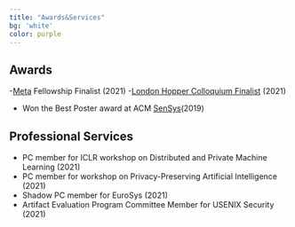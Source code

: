 ```yaml
---
title: "Awards&Services"
bg: 'white'
color: purple
---
```

## Awards
-[Meta](https://research.facebook.com/blog/2021/4/announcing-the-recipients-of-the-2021-facebook-fellowship-awards/) Fellowship Finalist (2021)
-[London Hopper Colloquium Finalist](https://www.ucl.ac.uk/computer-science/events/2021/dec/london-hopper-colloquium-2021) (2021)
-	Won the Best Poster award at ACM [SenSys](http://sensys.acm.org/2019/program/#poster)(2019)

## Professional Services
- PC member for ICLR workshop on Distributed and Private Machine Learning (2021)
- PC member for workshop on Privacy-Preserving Artificial Intelligence (2021)
- Shadow PC member for EuroSys (2021)
- Artifact Evaluation Program Committee Member for USENIX Security (2021)
